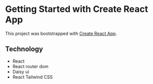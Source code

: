 # Getting Started with Create React App

This project was bootstrapped with [Create React App](https://github.com/facebook/create-react-app).

## Technology
* React 
* React router dom 
* Daisy ui
* React Tailwind CSS

